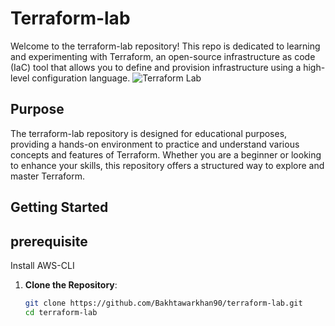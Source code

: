 # Terraform-lab
  Welcome to the terraform-lab repository! This repo is dedicated to learning and experimenting with Terraform, an open-source infrastructure as code (IaC) tool that allows you to define and provision infrastructure using a high-level configuration language.
 ![Terraform Lab](https://wallpapercave.com/wp/wp13181870.jpg)
## Purpose
The terraform-lab repository is designed for educational purposes, providing a hands-on environment to practice and understand various concepts and features of Terraform. Whether you are a beginner or looking to enhance your skills, this repository offers a structured way to explore and master Terraform.

## Getting Started 
## prerequisite
   Install AWS-CLI 

1. **Clone the Repository**:
   ```bash
   git clone https://github.com/Bakhtawarkhan90/terraform-lab.git
   cd terraform-lab
